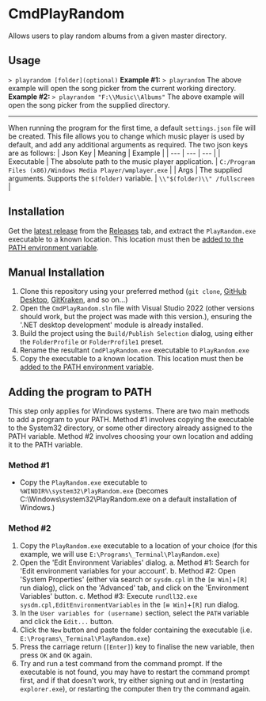 # CmdPlayRandom
Allows users to play random albums from a given master directory.

## Usage
`> playrandom [folder](optional)`
**Example #1:** `> playrandom`
The above example will open the song picker from the current working directory.
**Example #2:** `> playrandom "F:\\Music\\Albums"`
The above example will open the song picker from the supplied directory.

---
When running the program for the first time, a default `settings.json` file will be created. This file allows you to change which music player is used by default, and add any additional arguments as required. The two json keys are as follows:
| Json Key | Meaning | Example |
| --- | --- | --- |
| Executable | The absolute path to the music player application. | `C:/Program Files (x86)/Windows Media Player/wmplayer.exe` |
| Args | The supplied arguments. Supports the `$(folder)` variable. | `\\"$(folder)\\" /fullscreen` |

## Installation
Get the [latest release](../../releases/latest) from the [Releases](../../releases) tab, and extract the `PlayRandom.exe` executable to a known location.
This location must then be [added to the PATH environment variable](adding-the-program-to-path).

## Manual Installation
1. Clone this repository using your preferred method (`git clone`, [GitHub Desktop](https://desktop.github.com/), [GitKraken](https://gitkraken.com/), and so on...)
2. Open the `CmdPlayRandom.sln` file with Visual Studio 2022 (other versions should work, but the project was made with this version.), ensuring the '.NET desktop development' module is already installed.
3. Build the project using the `Build/Publish Selection` dialog, using either the `FolderProfile` or `FolderProfile1` preset.
4. Rename the resultant `CmdPlayRandom.exe` executable to `PlayRandom.exe`
5. Copy the executable to a known location. This location must then be [added to the PATH environment variable](adding-the-program-to-path).

## Adding the program to PATH
This step only applies for Windows systems.
There are two main methods to add a program to your PATH. Method #1 involves copying the executable to the System32 directory, or some other directory already assigned to the PATH variable. Method #2 involves choosing your own location and adding it to the PATH variable.
### Method #1
- Copy the `PlayRandom.exe` executable to `%WINDIR%\system32\PlayRandom.exe` (becomes C:\Windows\system32\PlayRandom.exe on a default installation of Windows.)
### Method #2
1. Copy the `PlayRandom.exe` executable to a location of your choice (for this example, we will use `E:\Programs\_Terminal\PlayRandom.exe`)
2. Open the 'Edit Environment Variables' dialog.
	a. Method #1: Search for 'Edit environment variables for your account'.
	b. Method #2: Open 'System Properties' (either via search or `sysdm.cpl` in the `[⊞ Win]`+`[R]` run dialog), click on the 'Advanced' tab, and click on the 'Environment Variables' button.
	c. Method #3: Execute `rundll32.exe sysdm.cpl,EditEnvironmentVariables` in the `[⊞ Win]`+`[R]` run dialog.
3. In the `User variables for (username)` section, select the `PATH` variable and click the `Edit...` button.
4. Click the `New` button and paste the folder containing the executable (i.e. `E:\Programs\_Terminal\PlayRandom.exe`)
5. Press the carriage return (`[Enter]`) key to finalise the new variable, then press `OK` and `OK` again.
6. Try and run a test command from the command prompt. If the executable is not found, you may have to restart the command prompt first, and if that doesn't work, try either signing out and in (restarting `explorer.exe`), or restarting the computer then try the command again.
